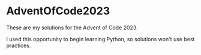 # AdventOfCode2023

These are my solutions for the Advent of Code 2023.

I used this opportunity to begin learning Python, so solutions won't use best practices.
